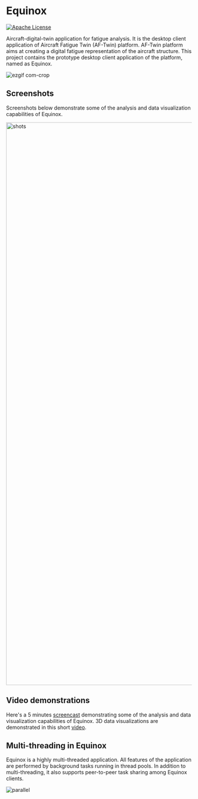 # Equinox
[![Apache License](https://img.shields.io/badge/license-Apache%20License%202.0-blue.svg)](http://www.apache.org/licenses/LICENSE-2.0)

Aircraft-digital-twin application for fatigue analysis. It is the desktop client application of Aircraft Fatigue Twin (AF-Twin) platform. AF-Twin platform aims at creating a digital fatigue representation of the aircraft structure. This project contains the prototype desktop client application of the platform, named as Equinox.

![ezgif com-crop](https://user-images.githubusercontent.com/13915745/40910546-b3101f70-67ec-11e8-8417-bc142bdeb1b7.gif)

## Screenshots
Screenshots below demonstrate some of the analysis and data visualization capabilities of Equinox.

<img width="1528" alt="shots" src="https://user-images.githubusercontent.com/13915745/40891639-b25e01c2-6789-11e8-9142-80a913a040b8.png">

## Video demonstrations
Here's a 5 minutes [screencast](https://youtu.be/k49bgTfAgVU) demonstrating some of the analysis and data visualization capabilities of Equinox. 3D data visualizations are demonstrated in this short [video](https://youtu.be/RM_ofreMsaQ).

## Multi-threading in Equinox
Equinox is a highly multi-threaded application. All features of the application are performed by background tasks running in thread pools. In addition to multi-threading, it also supports peer-to-peer task sharing among Equinox clients.

![parallel](https://user-images.githubusercontent.com/13915745/40908265-85e1694c-67e6-11e8-9281-d936482992c9.gif)
